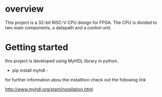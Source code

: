 # overview

This project is a 32-bit RISC-V CPU design for FPGA.
The CPU is divided to two main components, a datapath and a control unit.

# Getting started 

this project is developed using MyHDL library in python.

 - pip install myhdl -

for further information abou the installtion check out the following link

http://www.myhdl.org/start/installation.html
